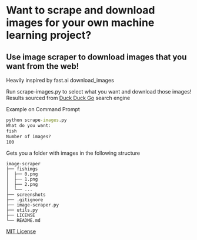 # Want to scrape and download images for your own machine learning project?
## Use image scraper to download images that you want from the web!

Heavily inspired by fast.ai download_images

Run scrape-images.py to select what you want and download those images! Results sourced from [Duck Duck Go](https://duckduckgo.com/) search engine

Example on Command Prompt
```cmd
python scrape-images.py
What do you want:
fish
Number of images?
100
```

Gets you a folder with images in the following structure
```
image-scraper
├── fishimgs
│  ├── 0.png
│  ├── 1.png
│  ├── 2.png
│  └── ...
├── screenshots
├── .gitignore
├── image-scraper.py
├── utils.py
├── LICENSE
└── README.md
```

[MIT License](LICENSE)